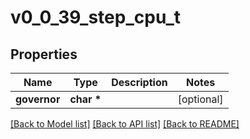 # v0_0_39_step_cpu_t

## Properties
Name | Type | Description | Notes
------------ | ------------- | ------------- | -------------
**governor** | **char \*** |  | [optional] 

[[Back to Model list]](../README.md#documentation-for-models) [[Back to API list]](../README.md#documentation-for-api-endpoints) [[Back to README]](../README.md)


